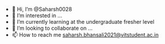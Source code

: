 - 👋 Hi, I’m @Saharsh0028
- 👀 I’m interested in ...
- 🌱 I’m currently learning at the undergraduate fresher level
- 💞️ I’m looking to collaborate on ...
- 📫 How to reach me saharsh.bhansali2021@vitstudent.ac.in

<!---
Saharsh0028/Saharsh0028 is a ✨ special ✨ repository because its `README.md` (this file) appears on your GitHub profile.
You can click the Preview link to take a look at your changes.
--->
